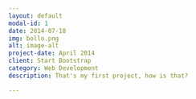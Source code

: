 ```yaml
---
layout: default
modal-id: 1
date: 2014-07-18
img: bollo.png
alt: image-alt
project-date: April 2014
client: Start Bootstrap
category: Web Development
description: That's my first project, how is that?

---
```

